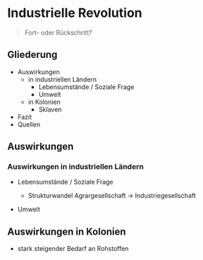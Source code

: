 # Industrielle Revolution
> Fort- oder Rückschritt?



## Gliederung


+ Auswirkungen
  + in industriellen Ländern
    + Lebensumstände / Soziale Frage
    + Umwelt
  + in Kolonien
    + Sklaven
+ Fazit
+ Quellen



## Auswirkungen


### Auswirkungen in industriellen Ländern
+ Lebensumstände / Soziale Frage
  + Strukturwandel Agrargesellschaft -> Industriegesellschaft
    
+ Umwelt

## Auswirkungen in Kolonien
+ stark steigender Bedarf an Rohstoffen
